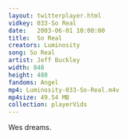 ```yaml
---
layout: twitterplayer.html
vidkey: 033-So Real
date:   2003-06-01 10:00:00
title:  So Real
creators: Luminosity
song: So Real
artist: Jeff Buckley
width: 848
height: 480
fandoms: Angel
mp4: Luminosity-033-So-Real.m4v
mp4size: 49.54 MB
collection: playerVids
---
```


  <div>
  Wes dreams.
  </div>
  